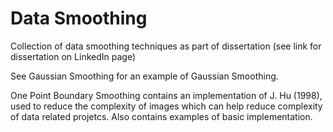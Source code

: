 # Data Smoothing
Collection of data smoothing techniques as part of dissertation (see link for dissertation on LinkedIn page)

See Gaussian Smoothing for an example of Gaussian Smoothing.

One Point Boundary Smoothing contains an implementation of J. Hu (1998), used to reduce the complexity of images which can help reduce complexity of data related projetcs. Also contains examples of basic implementation.
